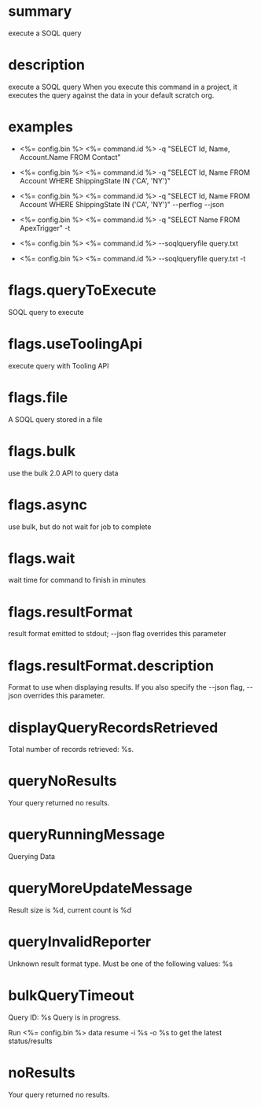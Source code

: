 # summary

execute a SOQL query

# description

execute a SOQL query
When you execute this command in a project, it executes the query against the data in your default scratch org.

# examples

- <%= config.bin %> <%= command.id %> -q "SELECT Id, Name, Account.Name FROM Contact"

- <%= config.bin %> <%= command.id %> -q "SELECT Id, Name FROM Account WHERE ShippingState IN ('CA', 'NY')"

- <%= config.bin %> <%= command.id %> -q "SELECT Id, Name FROM Account WHERE ShippingState IN ('CA', 'NY')" --perflog --json

- <%= config.bin %> <%= command.id %> -q "SELECT Name FROM ApexTrigger" -t

- <%= config.bin %> <%= command.id %> --soqlqueryfile query.txt

- <%= config.bin %> <%= command.id %> --soqlqueryfile query.txt -t

# flags.queryToExecute

SOQL query to execute

# flags.useToolingApi

execute query with Tooling API

# flags.file

A SOQL query stored in a file

# flags.bulk

use the bulk 2.0 API to query data

# flags.async

use bulk, but do not wait for job to complete

# flags.wait

wait time for command to finish in minutes

# flags.resultFormat

result format emitted to stdout; --json flag overrides this parameter

# flags.resultFormat.description

Format to use when displaying results. If you also specify the --json flag, --json overrides this parameter.

# displayQueryRecordsRetrieved

Total number of records retrieved: %s.

# queryNoResults

Your query returned no results.

# queryRunningMessage

Querying Data

# queryMoreUpdateMessage

Result size is %d, current count is %d

# queryInvalidReporter

Unknown result format type. Must be one of the following values: %s

# bulkQueryTimeout

Query ID: %s
Query is in progress.

Run <%= config.bin %> data resume -i %s -o %s to get the latest status/results

# noResults

Your query returned no results.
